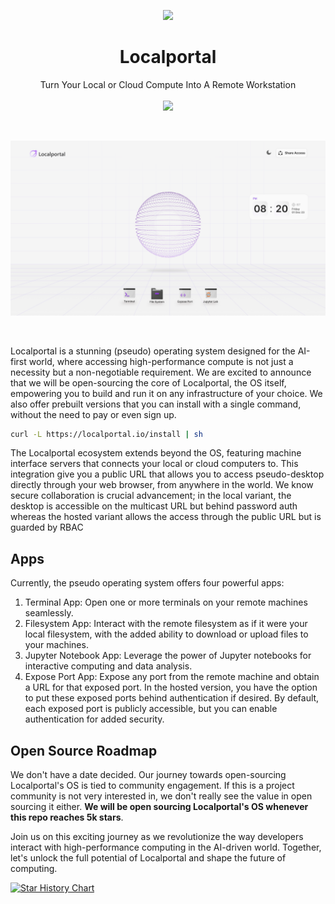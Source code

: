 <p align="center">
  <a href="https://localportal.io">
    <img src="https://storage.localportal.io/logosmall.png" width="50" />
  </a>
  <h1 align="center">Localportal</h1>
  <p align="center">
    Turn Your Local or Cloud Compute Into A Remote Workstation
    <br />
    <br />
    <a href="https://twitter.com/localportalhq">
      <img src="https://img.shields.io/twitter/follow/localportalhq?style=social" />
    </a>
  </p>
</p>

<br />

[![Localportal](assets/desktop.png)](https://localportal.io)

<br />

Localportal is a stunning (pseudo) operating system designed for the AI-first world, where accessing high-performance compute is not just a necessity but a non-negotiable requirement. We are excited to announce that we will be open-sourcing the core of Localportal, the OS itself, empowering you to build and run it on any infrastructure of your choice. We also offer prebuilt versions that you can install with a single command, without the need to pay or even sign up.

```bash
curl -L https://localportal.io/install | sh
```

The Localportal ecosystem extends beyond the OS, featuring machine interface servers that connects your local or cloud computers to. This integration give you a public URL that allows you to access pseudo-desktop directly through your web browser, from anywhere in the world. We know secure collaboration is crucial advancement; in the local variant, the desktop is accessible on the multicast URL but behind password auth whereas the hosted variant allows the access through the public URL but is guarded by RBAC


## Apps

Currently, the pseudo operating system offers four powerful apps:

1. Terminal App: Open one or more terminals on your remote machines seamlessly.
2. Filesystem App: Interact with the remote filesystem as if it were your local filesystem, with the added ability to download or upload files to your machines.
3. Jupyter Notebook App: Leverage the power of Jupyter notebooks for interactive computing and data analysis.
4. Expose Port App: Expose any port from the remote machine and obtain a URL for that exposed port. In the hosted version, you have the option to put these exposed ports behind authentication if desired. By default, each exposed port is publicly accessible, but you can enable authentication for added security.

## Open Source Roadmap
We don't have a date decided. Our journey towards open-sourcing Localportal's OS is tied to community engagement. If this is a project community is not very interested in, we don't really see the value in open sourcing it either. **We will be open sourcing Localportal's OS whenever this repo reaches 5k stars**.

Join us on this exciting journey as we revolutionize the way developers interact with high-performance computing in the AI-driven world. Together, let's unlock the full potential of Localportal and shape the future of computing.

<a href="https://star-history.com/#localportal/localportal&Date">
 <picture>
   <source media="(prefers-color-scheme: dark)" srcset="https://api.star-history.com/svg?repos=localportal/localportal&type=Date&theme=dark" />
   <source media="(prefers-color-scheme: light)" srcset="https://api.star-history.com/svg?repos=localportal/localportal&type=Date" />
   <img alt="Star History Chart" src="https://api.star-history.com/svg?repos=localportal/localportal&type=Date" />
 </picture>
</a>

